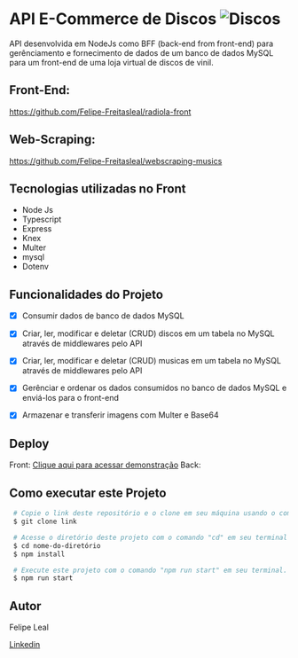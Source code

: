 # **API E-Commerce de Discos** ![Discos](./e-commerce/assets/vinil.png)

API desenvolvida em NodeJs como BFF (back-end from front-end) para gerênciamento e fornecimento de dados de um banco de dados MySQL para um front-end de uma loja virtual de discos de vinil.

## **Front-End:**

https://github.com/Felipe-Freitasleal/radiola-front

## **Web-Scraping:**

https://github.com/Felipe-Freitasleal/webscraping-musics

## **Tecnologias utilizadas no Front**

 - Node Js
 - Typescript
 - Express
 - Knex
 - Multer
 - mysql
 - Dotenv

## **Funcionalidades do Projeto**
 - [x] Consumir dados de banco de dados MySQL
 - [x] Criar, ler, modificar e deletar (CRUD) discos em um tabela no MySQL através de middlewares pelo API
 - [x] Criar, ler, modificar e deletar (CRUD) musicas em um tabela no MySQL através de middlewares pelo API
 - [x] Gerênciar e ordenar os dados consumidos no banco de dados MySQL e enviá-los para o front-end
 - [x] Armazenar e transferir imagens com Multer e Base64


## **Deploy**

Front: [Clique aqui para acessar demonstração](https://ecommerce-discos.surge.sh/)
Back: 

## **Como executar este Projeto**

```bash
 # Copie o link deste repositório e o clone em seu máquina usando o comando "git clone" em seu terminal.
 $ git clone link

 # Acesse o diretório deste projeto com o comando "cd" em seu terminal e instale as dependências necessárias com o comando "npm install".
 $ cd nome-do-diretório
 $ npm install

 # Execute este projeto com o comando "npm run start" em seu terminal.
 $ npm run start
```

 ## **Autor**

 Felipe Leal
 
 <a href="https://www.linkedin.com/in/felipe-freitas-leal/">Linkedin</a>
